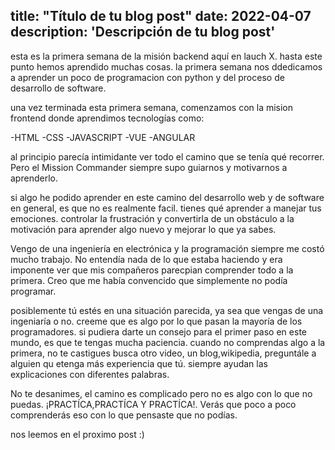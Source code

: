 title: "Título de tu blog post"
date: 2022-04-07
description: 'Descripción de tu blog post'
---

esta es la primera semana de la misión backend aquí en lauch X. hasta este punto hemos aprendido muchas cosas.
la primera semana nos ddedicamos a aprender un poco de programacion con python y del proceso de desarrollo de software.

una vez terminada esta primera semana, comenzamos con la mision frontend donde aprendimos tecnologías como:

-HTML
-CSS
-JAVASCRIPT
-VUE
-ANGULAR

al principio parecía intimidante ver todo el camino que se tenía qué recorrer. Pero el Mission Commander siempre supo guiarnos y motivarnos a aprenderlo.

si algo he podido aprender en este camino del desarrollo web y de software en general, es que no es realmente facil. tienes qué aprender a manejar tus emociones. 
controlar la frustración y convertirla de un obstáculo a la motivación para aprender algo nuevo y mejorar lo que ya sabes.

Vengo de una ingeniería en electrónica y la programación siempre me costó mucho trabajo. No entendía nada de lo que estaba haciendo 
y era imponente ver que mis compañeros parecpian comprender todo a la primera. Creo que me había convencido que simplemente no podía programar. 

posiblemente tú estés en una situación parecida, ya sea que vengas de una ingeniaría o no. creeme que es algo por lo que pasan la mayoría de los programadores.
si pudiera darte un consejo para el primer paso en este mundo, es que te tengas mucha paciencia. cuando no comprendas algo a la primera, no te castigues busca 
otro video, un blog,wikipedia, preguntále a alguien qu etenga más experiencia que tú. siempre ayudan las explicaciones con diferentes palabras.

No te desanimes, el camino es complicado pero no es algo con lo que no puedas. ¡PRACTÍCA,PRACTÍCA Y PRACTÍCA!. Verás que poco a poco comprenderás eso con lo que pensaste
que no podías.

nos leemos en el proximo post :)
